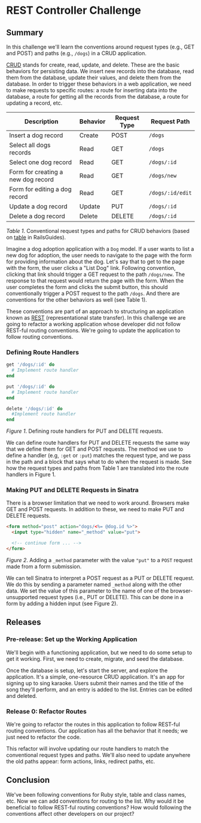 # REST Controller Challenge

## Summary
In this challenge we'll learn the conventions around request types (e.g., GET and POST) and paths (e.g., `/dogs`) in a CRUD application.

[CRUD][wikipedia crud] stands for create, read, update, and delete.  These are the basic behaviors for persisting data.  We insert new records into the database, read them from the database, update their values, and delete them from the database.  In order to trigger these behaviors in a web application, we need to make requests to specific routes: a route for inserting data into the database, a route for getting all the records from the database, a route for updating a record, etc.

| Description                        | Behavior | Request Type | Request Path     |
|------------------------------------|----------|--------------|------------------|
| Insert a dog record                | Create   | POST         | `/dogs`          |
| Select all dogs records            | Read     | GET          | `/dogs`          |
| Select one dog record              | Read     | GET          | `/dogs/:id`      |
| Form for creating a new dog record | Read     | GET          | `/dogs/new`      |
| Form for editing a dog record      | Read     | GET          | `/dogs/:id/edit` |
| Update a dog record                | Update   | PUT          | `/dogs/:id`      |
| Delete a dog record                | Delete   | DELETE       | `/dogs/:id`      |
*Table 1*.  Conventional request types and paths for CRUD behaviors (based on [table][railsguides routes table] in RailsGuides).

Imagine a dog adoption application with a `Dog` model. If a user wants to list a new dog for adoption, the user needs to navigate to the page with the form for providing information about the dog. Let's say that to get to the page with the form, the user clicks a "List Dog" link. Following convention, clicking that link should trigger a GET request to the path `/dogs/new`.  The response to that request would return the page with the form.  When the user completes the form and clicks the submit button, this should conventionally trigger a POST request to the path `/dogs`.  And there are conventions for the other behaviors as well (see Table 1).

These conventions are part of an approach to structuring an application known as [REST][wikipedia rest] (representational state transfer).  In this challenge we are going to refactor a working application whose developer did not follow REST-ful routing conventions.  We're going to update the application to follow routing conventions.


### Defining Route Handlers
```ruby
get '/dogs/:id' do
  # Implement route handler
end

put '/dogs/:id' do
  # Implement route handler
end

delete '/dogs/:id' do
  #Implement route handler
end
```
*Figure 1*. Defining route handlers for PUT and DELETE requests.

We can define route handlers for PUT and DELETE requests the same way that we define them for GET and POST requests.  The method we use to define a handler (e.g, `:get` or `:put`) matches the request type, and we pass in the path and a block that says what to do when the request is made.  See how the request types and paths from Table 1 are translated into the route handlers in Figure 1.


### Making PUT and DELETE Requests in Sinatra
There is a browser limitation that we need to work around.  Browsers make GET and POST requests.  In addition to these, we need to make PUT and DELETE requests.

```HTML
<form method="post" action="dogs/<%= @dog.id %>">
  <input type="hidden" name="_method" value="put">

  <!-- continue form ... -->
</form>
```
*Figure 2*. Adding a `_method` parameter with the value `"put"` to a `POST` request made from a form submission.

We can tell Sinatra to interpret a POST request as a PUT or DELETE request.  We do this by sending a parameter named `_method` along with the other data.  We set the value of this parameter to the name of one of the browser-unsupported request types (i.e., PUT or DELETE).  This can be done in a form by adding a hidden input (see Figure 2).


## Releases
### Pre-release:  Set up the Working Application
We'll begin with a functioning application, but we need to do some setup to get it working.  First, we need to create, migrate, and seed the database.

Once the database is setup, let's start the server, and explore the application.  It's a simple, one-resource CRUD application.  It's an app for signing up to sing karaoke.  Users submit their names and the title of the song they'll perform, and an entry is added to the list.  Entries can be edited and deleted.


### Release 0:  Refactor Routes
We're going to refactor the routes in this application to follow REST-ful routing conventions.  Our application has all the behavior that it needs; we just need to refactor the code.

This refactor will involve updating our route handlers to match the conventional request types and paths.  We'll also need to update anywhere the old paths appear:  form actions, links, redirect paths, etc.


## Conclusion
We've been following conventions for Ruby style, table and class names, etc.  Now we can add conventions for routing to the list.  Why would it be beneficial to follow REST-ful routing conventions?  How would following the conventions affect other developers on our project?


[railsguides routes table]: http://guides.rubyonrails.org/routing.html#crud-verbs-and-actions
[wikipedia crud]: https://en.wikipedia.org/wiki/Create,_read,_update_and_delete
[wikipedia rest]: https://en.wikipedia.org/wiki/Representational_state_transfer
